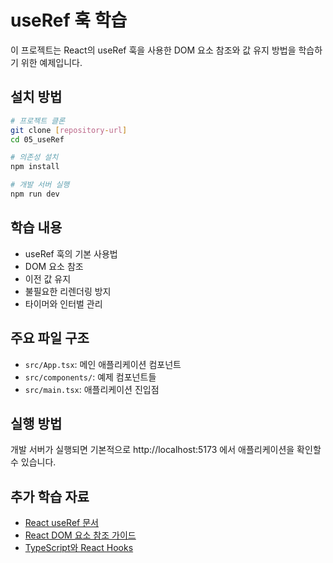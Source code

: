 # useRef 훅 학습

이 프로젝트는 React의 useRef 훅을 사용한 DOM 요소 참조와 값 유지 방법을 학습하기 위한 예제입니다.

## 설치 방법

```bash
# 프로젝트 클론
git clone [repository-url]
cd 05_useRef

# 의존성 설치
npm install

# 개발 서버 실행
npm run dev
```

## 학습 내용

- useRef 훅의 기본 사용법
- DOM 요소 참조
- 이전 값 유지
- 불필요한 리렌더링 방지
- 타이머와 인터벌 관리

## 주요 파일 구조

- `src/App.tsx`: 메인 애플리케이션 컴포넌트
- `src/components/`: 예제 컴포넌트들
- `src/main.tsx`: 애플리케이션 진입점

## 실행 방법

개발 서버가 실행되면 기본적으로 http://localhost:5173 에서 애플리케이션을 확인할 수 있습니다.

## 추가 학습 자료

- [React useRef 문서](https://react.dev/reference/react/useRef)
- [React DOM 요소 참조 가이드](https://react.dev/learn/manipulating-the-dom-with-refs)
- [TypeScript와 React Hooks](https://react-typescript-cheatsheet.netlify.app/docs/basic/getting-started/hooks/)
